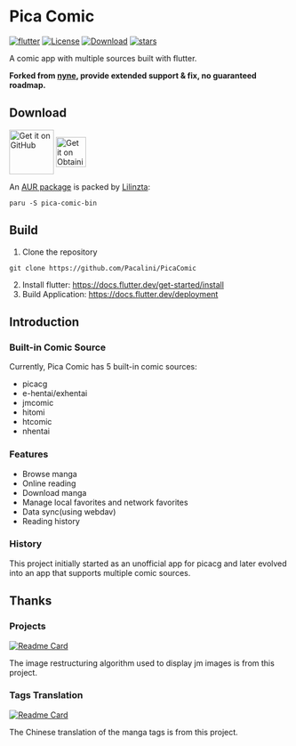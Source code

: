 # Pica Comic

[![flutter](https://img.shields.io/badge/flutter-3.24.4-blue)](https://flutter.dev/)
[![License](https://img.shields.io/github/license/Pacalini/PicaComic)](https://github.com/Pacalini/PicaComic/blob/master/LICENSE)
[![Download](https://img.shields.io/github/v/release/Pacalini/PicaComic)](https://github.com/Pacalini/PicaComic/releases)
[![stars](https://img.shields.io/github/stars/Pacalini/PicaComic)](https://github.com/Pacalini/PicaComic/stargazers)

A comic app with multiple sources built with flutter.

**Forked from [nyne](https://github.com/wgh136), provide extended support & fix, no guaranteed roadmap.**

## Download

<a href="https://github.com/Pacalini/PicaComic/releases">
<img src="https://user-images.githubusercontent.com/69304392/148696068-0cfea65d-b18f-4685-82b5-329a330b1c0d.png"
alt="Get it on GitHub" align="center" height="80" /></a>

<a href="https://github.com/Pacalini/PicaComic/blob/master/INSTALL.md#obtainium">
<img src="https://github.com/ImranR98/Obtainium/blob/main/assets/graphics/badge_obtainium.png"
alt="Get it on Obtainium" align="center" height="54" />
</a>

An [AUR package](https://aur.archlinux.org/packages/pica-comic-bin) is packed by [Lilinzta](https://github.com/Lilinzta):
```shell
paru -S pica-comic-bin
```

## Build

1. Clone the repository
```shell
git clone https://github.com/Pacalini/PicaComic
```
2. Install flutter: https://docs.flutter.dev/get-started/install
3. Build Application: https://docs.flutter.dev/deployment

## Introduction

### Built-in Comic Source

Currently, Pica Comic has 5 built-in comic sources:
- picacg
- e-hentai/exhentai
- jmcomic
- hitomi
- htcomic
- nhentai

### Features

- Browse manga
- Online reading
- Download manga
- Manage local favorites and network favorites
- Data sync(using webdav)
- Reading history

### History

This project initially started as an unofficial app for picacg
and later evolved into an app that supports multiple comic sources.

## Thanks

### Projects
[![Readme Card](https://github-readme-stats.vercel.app/api/pin/?username=tonquer&repo=JMComic-qt)](https://github.com/tonquer/JMComic-qt)

The image restructuring algorithm used to display jm images is from this project.

### Tags Translation
[![Readme Card](https://github-readme-stats.vercel.app/api/pin/?username=EhTagTranslation&repo=Database)](https://github.com/EhTagTranslation/Database)

The Chinese translation of the manga tags is from this project.
